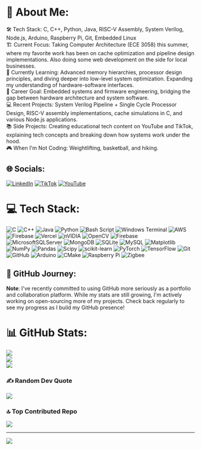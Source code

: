 # 💫 About Me:
🛠️ Tech Stack: C, C++, Python, Java, RISC-V Assembly, System Verilog, Node.js, Arduino, Raspberry Pi, Git, Embedded Linux<br>
🏗️ Current Focus: Taking Computer Architecture (ECE 3058) this summer, where my favorite work has been on cache optimization and pipeline design implementations. Also doing some web development on the side for local businesses.<br>
🧠 Currently Learning: Advanced memory hierarchies, processor design principles, and diving deeper into low-level system optimization. Expanding my understanding of hardware-software interfaces.<br>
🎯 Career Goal: Embedded systems and firmware engineering, bridging the gap between hardware architecture and system software.<br>
💻 Recent Projects: System Verilog Pipeline + Single Cycle Processor Design, RISC-V assembly implementations, cache simulations in C, and various Node.js applications.<br>
📚 Side Projects: Creating educational tech content on YouTube and TikTok, explaining tech concepts and breaking down how systems work under the hood.<br>
🎮 When I'm Not Coding: Weightlifting, basketball, and hiking.


## 🌐 Socials:
[![LinkedIn](https://img.shields.io/badge/LinkedIn-%230077B5.svg?logo=linkedin&logoColor=white)](https://linkedin.com/in/isaac-jerish) [![TikTok](https://img.shields.io/badge/TikTok-%23000000.svg?logo=TikTok&logoColor=white)](https://tiktok.com/@embedded.peter) [![YouTube](https://img.shields.io/badge/YouTube-%23FF0000.svg?logo=YouTube&logoColor=white)](https://www.youtube.com/@technologypeter) 

# 💻 Tech Stack:
![C](https://img.shields.io/badge/c-%2300599C.svg?style=for-the-badge&logo=c&logoColor=white) ![C++](https://img.shields.io/badge/c++-%2300599C.svg?style=for-the-badge&logo=c%2B%2B&logoColor=white) ![Java](https://img.shields.io/badge/java-%23ED8B00.svg?style=for-the-badge&logo=openjdk&logoColor=white) ![Python](https://img.shields.io/badge/python-3670A0?style=for-the-badge&logo=python&logoColor=ffdd54) ![Bash Script](https://img.shields.io/badge/bash_script-%23121011.svg?style=for-the-badge&logo=gnu-bash&logoColor=white) ![Windows Terminal](https://img.shields.io/badge/Windows%20Terminal-%234D4D4D.svg?style=for-the-badge&logo=windows-terminal&logoColor=white) ![AWS](https://img.shields.io/badge/AWS-%23FF9900.svg?style=for-the-badge&logo=amazon-aws&logoColor=white) ![Firebase](https://img.shields.io/badge/firebase-%23039BE5.svg?style=for-the-badge&logo=firebase) ![Vercel](https://img.shields.io/badge/vercel-%23000000.svg?style=for-the-badge&logo=vercel&logoColor=white) ![nVIDIA](https://img.shields.io/badge/cuda-000000.svg?style=for-the-badge&logo=nVIDIA&logoColor=green) ![OpenCV](https://img.shields.io/badge/opencv-%23white.svg?style=for-the-badge&logo=opencv&logoColor=white) ![Firebase](https://img.shields.io/badge/firebase-a08021?style=for-the-badge&logo=firebase&logoColor=ffcd34) ![MicrosoftSQLServer](https://img.shields.io/badge/Microsoft%20SQL%20Server-CC2927?style=for-the-badge&logo=microsoft%20sql%20server&logoColor=white) ![MongoDB](https://img.shields.io/badge/MongoDB-%234ea94b.svg?style=for-the-badge&logo=mongodb&logoColor=white) ![SQLite](https://img.shields.io/badge/sqlite-%2307405e.svg?style=for-the-badge&logo=sqlite&logoColor=white) ![MySQL](https://img.shields.io/badge/mysql-4479A1.svg?style=for-the-badge&logo=mysql&logoColor=white) ![Matplotlib](https://img.shields.io/badge/Matplotlib-%23ffffff.svg?style=for-the-badge&logo=Matplotlib&logoColor=black) ![NumPy](https://img.shields.io/badge/numpy-%23013243.svg?style=for-the-badge&logo=numpy&logoColor=white) ![Pandas](https://img.shields.io/badge/pandas-%23150458.svg?style=for-the-badge&logo=pandas&logoColor=white) ![Scipy](https://img.shields.io/badge/SciPy-%230C55A5.svg?style=for-the-badge&logo=scipy&logoColor=%white) ![scikit-learn](https://img.shields.io/badge/scikit--learn-%23F7931E.svg?style=for-the-badge&logo=scikit-learn&logoColor=white) ![PyTorch](https://img.shields.io/badge/PyTorch-%23EE4C2C.svg?style=for-the-badge&logo=PyTorch&logoColor=white) ![TensorFlow](https://img.shields.io/badge/TensorFlow-%23FF6F00.svg?style=for-the-badge&logo=TensorFlow&logoColor=white) ![Git](https://img.shields.io/badge/git-%23F05033.svg?style=for-the-badge&logo=git&logoColor=white) ![GitHub](https://img.shields.io/badge/github-%23121011.svg?style=for-the-badge&logo=github&logoColor=white) ![Arduino](https://img.shields.io/badge/-Arduino-00979D?style=for-the-badge&logo=Arduino&logoColor=white) ![CMake](https://img.shields.io/badge/CMake-%23008FBA.svg?style=for-the-badge&logo=cmake&logoColor=white) ![Raspberry Pi](https://img.shields.io/badge/-Raspberry_Pi-C51A4A?style=for-the-badge&logo=Raspberry-Pi) ![Zigbee](https://img.shields.io/badge/zigbee-%23EB0443.svg?style=for-the-badge&logo=zigbee&logoColor=white)

## 🚀 GitHub Journey:
__Note__: I've recently committed to using GitHub more seriously as a portfolio and collaboration platform. While my stats are still growing, I'm actively working on open-sourcing more of my projects. Check back regularly to see my progress as I build my GitHub presence!

# 📊 GitHub Stats:
![](https://github-readme-stats.vercel.app/api?username=isaacjerish&theme=shadow_blue&hide_border=false&include_all_commits=false&count_private=false)<br/>
![](https://nirzak-streak-stats.vercel.app/?user=isaacjerish&theme=shadow_blue&hide_border=false)<br/>
![](https://github-readme-stats.vercel.app/api/top-langs/?username=isaacjerish&theme=shadow_blue&hide_border=false&include_all_commits=false&count_private=false&layout=compact)

### ✍️ Random Dev Quote
![](https://quotes-github-readme.vercel.app/api?type=horizontal&theme=dark)

### 🔝 Top Contributed Repo
![](https://github-contributor-stats.vercel.app/api?username=isaacjerish&limit=5&theme=dark&combine_all_yearly_contributions=true)

---
[![](https://visitcount.itsvg.in/api?id=isaacjerish&icon=0&color=0)](https://visitcount.itsvg.in)

